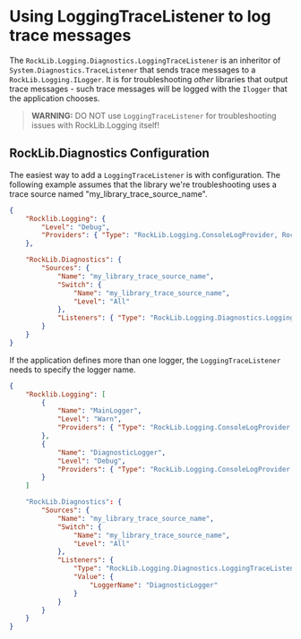 # Using LoggingTraceListener to log trace messages

The `RockLib.Logging.Diagnostics.LoggingTraceListener` is an inheritor of `System.Diagnostics.TraceListener` that sends trace messages to a `RockLib.Logging.ILogger`. It is for troubleshooting *other* libraries that output trace messages - such trace messages will be logged with the `Ilogger` that the application chooses.

> **WARNING:** DO NOT use `LoggingTraceListener` for troubleshooting issues with RockLib.Logging itself!

## RockLib.Diagnostics Configuration

The easiest way to add a `LoggingTraceListener` is with configuration. The following example assumes that the library we're troubleshooting uses a trace source named "my_library_trace_source_name".

```json
{
    "Rocklib.Logging": {
        "Level": "Debug",
        "Providers": { "Type": "RockLib.Logging.ConsoleLogProvider, RockLib.Logging" }
    },

    "RockLib.Diagnostics": {
        "Sources": {
            "Name": "my_library_trace_source_name",
            "Switch": {
                "Name": "my_library_trace_source_name",
                "Level": "All"
            },
            "Listeners": { "Type": "RockLib.Logging.Diagnostics.LoggingTraceListener, RockLib.Logging" }
        }
    }
}
```

If the application defines more than one logger, the `LoggingTraceListener` needs to specify the logger name.

```json
{
    "Rocklib.Logging": [
        {
            "Name": "MainLogger",
            "Level": "Warn",
            "Providers": { "Type": "RockLib.Logging.ConsoleLogProvider, RockLib.Logging" }
        },
        {
            "Name": "DiagnosticLogger",
            "Level": "Debug",
            "Providers": { "Type": "RockLib.Logging.ConsoleLogProvider, RockLib.Logging" }
        }
    ]

    "RockLib.Diagnostics": {
        "Sources": {
            "Name": "my_library_trace_source_name",
            "Switch": {
                "Name": "my_library_trace_source_name",
                "Level": "All"
            },
            "Listeners": {
                "Type": "RockLib.Logging.Diagnostics.LoggingTraceListener, RockLib.Logging",
                "Value": {
                    "LoggerName": "DiagnosticLogger"
                }
            }
        }
    }
}
```

